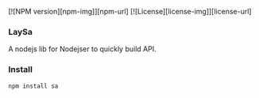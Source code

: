 [![NPM version][npm-img]][npm-url]
[![License][license-img]][license-url]

### LaySa
A nodejs lib for Nodejser to quickly build API.

### Install
```bash
npm install sa
